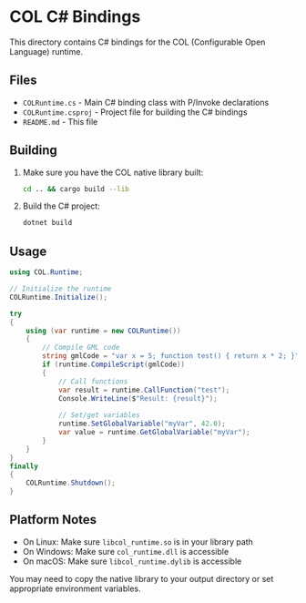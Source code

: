 # COL C# Bindings

This directory contains C# bindings for the COL (Configurable Open Language) runtime.

## Files

- `COLRuntime.cs` - Main C# binding class with P/Invoke declarations
- `COLRuntime.csproj` - Project file for building the C# bindings
- `README.md` - This file

## Building

1. Make sure you have the COL native library built:
   ```bash
   cd .. && cargo build --lib
   ```

2. Build the C# project:
   ```bash
   dotnet build
   ```

## Usage

```csharp
using COL.Runtime;

// Initialize the runtime
COLRuntime.Initialize();

try
{
    using (var runtime = new COLRuntime())
    {
        // Compile GML code
        string gmlCode = "var x = 5; function test() { return x * 2; }";
        if (runtime.CompileScript(gmlCode))
        {
            // Call functions
            var result = runtime.CallFunction("test");
            Console.WriteLine($"Result: {result}");
            
            // Set/get variables
            runtime.SetGlobalVariable("myVar", 42.0);
            var value = runtime.GetGlobalVariable("myVar");
        }
    }
}
finally
{
    COLRuntime.Shutdown();
}
```

## Platform Notes

- On Linux: Make sure `libcol_runtime.so` is in your library path
- On Windows: Make sure `col_runtime.dll` is accessible
- On macOS: Make sure `libcol_runtime.dylib` is accessible

You may need to copy the native library to your output directory or set appropriate environment variables.